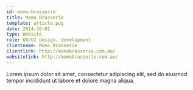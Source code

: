 ```yaml
---
id: momo-brasserie
title: Momo Brasserie
template: article.pug
date: 2014-10-01
type: Website
role: UX/UI design, development
clientname: Momo Brasserie
clientlink: http://momobrasserie.com.au/
websitelink: http://momobrasserie.com.au/
---
```


Lorem ipsum dolor sit amet, consectetur adipiscing elit, sed do eiusmod tempor incididunt ut labore et dolore magna aliqua.
